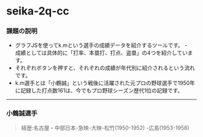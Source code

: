 # seika-2q-cc

### 課題の説明
- グラフJSを使ってk.mという選手の成績データを紹介するツールです。
-　成績としては具体的に「打率、本塁打、打点、盗塁」の4つを紹介しています。
- それぞれボタンを押すと、それぞれの成績が年代別に紹介されるという流れです。
- k.m選手とは「小鶴誠」という戦後に活躍された元プロの野球選手で1950年に記録した打点数161は、今でもプロ野球シーズン歴代1位の記録です。
--- 
### 小鶴誠選手
 > 経歴:名古屋・中部日本-急映-大映-松竹(1950-1952)
   -広島(1953-1958)